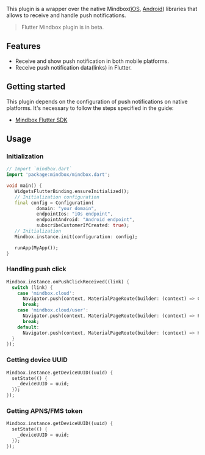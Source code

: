 This plugin is a wrapper over the native Mindbox([iOS](https://github.com/mindbox-moscow/ios-sdk),
[Android](https://github.com/mindbox-moscow/android-sdk)) libraries that allows to
receive and handle push notifications.

> Flutter Mindbox plugin is in beta.
>
## Features

* Receive and show push notification in both mobile platforms.
* Receive push notification data(links) in Flutter.

## Getting started

This plugin depends on the configuration of push notifications on native platforms. It's necessary
to follow the steps specified in the guide:

* [Mindbox Flutter SDK](https://developers.mindbox.ru/docs/flutter-sdk)

## Usage

### Initialization

```dart
// Import `mindbox.dart`
import 'package:mindbox/mindbox.dart';

void main() {
   WidgetsFlutterBinding.ensureInitialized();
   // Initialization configuration
   final config = Configuration(
           domain: "your domain",
           endpointIos: "iOs endpoint",
           endpointAndroid: "Android endpoint",
           subscribeCustomerIfCreated: true);
   // Initialization
   Mindbox.instance.init(configuration: config);

   runApp(MyApp());
}
```

### Handling push click

```dart
Mindbox.instance.onPushClickReceived((link) {
  switch (link) {
    case 'mindbox.cloud':
      Navigator.push(context, MaterialPageRoute(builder: (context) => ContentPage()));
      break;
    case 'mindbox.cloud/user':
      Navigator.push(context, MaterialPageRoute(builder: (context) => ProfilePage()));
      break;
    default:
      Navigator.push(context, MaterialPageRoute(builder: (context) => HomePage()));
  }
});
```

### Getting device UUID

```dart
Mindbox.instance.getDeviceUUID((uuid) {
  setState(() {
    _deviceUUID = uuid;
  });
});
```

### Getting APNS/FMS token

```dart
Mindbox.instance.getDeviceUUID((uuid) {
  setState(() {
    _deviceUUID = uuid;
  });
});
```